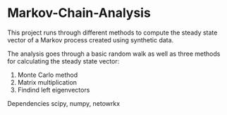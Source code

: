 # Markov-Chain-Analysis
This project runs through different methods to compute the steady state vector of a Markov process created using synthetic data.

The analysis goes through a basic random walk as well as three methods for calculating the steady state vector:
1. Monte Carlo method
2. Matrix multiplication
3. Findind left eigenvectors

Dependencies
scipy, numpy, netowrkx
